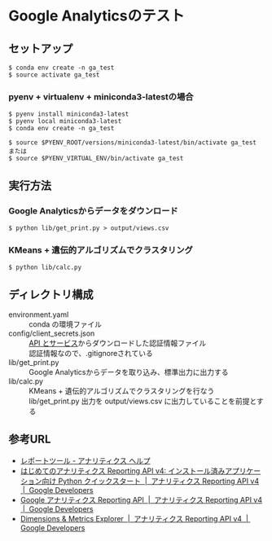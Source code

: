 # Google Analyticsのテスト
## セットアップ
```
$ conda env create -n ga_test
$ source activate ga_test
```

### pyenv + virtualenv + miniconda3-latestの場合
```
$ pyenv install miniconda3-latest
$ pyenv local miniconda3-latest
$ conda env create -n ga_test

$ source $PYENV_ROOT/versions/miniconda3-latest/bin/activate ga_test
または
$ source $PYENV_VIRTUAL_ENV/bin/activate ga_test
```

## 実行方法
### Google Analyticsからデータをダウンロード
```
$ python lib/get_print.py > output/views.csv
```

### KMeans + 遺伝的アルゴリズムでクラスタリング
```
$ python lib/calc.py
```

## ディレクトリ構成
<dl>
  <dt>environment.yaml</dt>
  <dd>conda の環境ファイル</dd>

  <dt>config/client_secrets.json</dt>
  <dd>
    <a href="https://console.cloud.google.com/apis/credentials">API とサービス</a>からダウンロードした認証情報ファイル<br>
    認証情報なので、.gitignoreされている
  </dd>

  <dt>lib/get_print.py</dt>
  <dd>Google Analyticsからデータを取り込み、標準出力に出力する</dd>

  <dt>lib/calc.py</dt>
  <dd>
    KMeans + 遺伝的アルゴリズムでクラスタリングを行なう<br>
    lib/get_print.py 出力を output/views.csv に出力していることを前提とする
  </dd>
</dl>

## 参考URL
* [レポートツール - アナリティクス ヘルプ](https://support.google.com/analytics/topic/6175347?hl=ja&ref_topic=1727148 "レポートツール - アナリティクス ヘルプ")
* [はじめてのアナリティクス Reporting API v4: インストール済みアプリケーション向け Python クイックスタート  |  アナリティクス Reporting API v4  |  Google Developers](https://developers.google.com/analytics/devguides/reporting/core/v4/quickstart/installed-py "はじめてのアナリティクス Reporting API v4: インストール済みアプリケーション向け Python クイックスタート  |  アナリティクス Reporting API v4  |  Google Developers")
* [Google アナリティクス Reporting API  |  アナリティクス Reporting API v4  |  Google Developers](https://developers.google.com/analytics/devguides/reporting/core/v4/rest/ "Google アナリティクス Reporting API  |  アナリティクス Reporting API v4  |  Google Developers")
* [Dimensions & Metrics Explorer  |  アナリティクス Reporting API v4  |  Google Developers](https://developers.google.com/analytics/devguides/reporting/core/dimsmets "Dimensions & Metrics Explorer  |  アナリティクス Reporting API v4  |  Google Developers")
